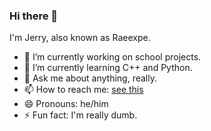 ### Hi there 👋

I'm Jerry, also known as Raeexpe.

- 🔭 I’m currently working on school projects.
- 🌱 I’m currently learning C++ and Python.
- 💬 Ask me about anything, really.
- 📫 How to reach me: [see this](https://solo.to/jerryvu)
- 😄 Pronouns: he/him
- ⚡ Fun fact: I'm really dumb.

